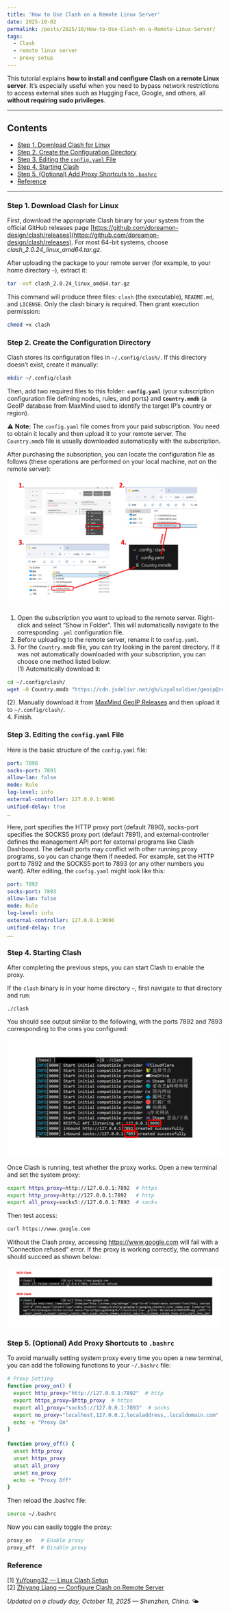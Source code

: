 ```yaml
---
title: 'How to Use Clash on a Remote Linux Server'
date: 2025-10-02
permalink: /posts/2025/10/How-to-Use-Clash-on-a-Remote-Linux-Server/
tags:
  - Clash
  - remote linux server
  - proxy setup
---
```


This tutorial explains **how to install and configure Clash on a remote Linux server**. It’s especially useful when you need to bypass network restrictions to access external sites such as Hugging Face, Google, and others, all **without requiring sudo privileges**.

---

## Contents
- [Step 1. Download Clash for Linux](#i-download-clash-for-linux)
- [Step 2. Create the Configuration Directory](#ii-create-the-configuration-directory)
- [Step 3. Editing the `config.yaml` File](#iii-edit-the-configyaml-file)
- [Step 4. Starting Clash](#iv-start-clash)
- [Step 5. (Optional) Add Proxy Shortcuts to `.bashrc`](#v-optional-add-proxy-shortcuts-to-bashrc)
- [Reference](#reference)

---

### Step 1. Download Clash for Linux <a id="i-download-clash-for-linux"></a>

First, download the appropriate Clash binary for your system from the official GitHub releases page [https://github.com/doreamon-design/clash/releases](https://github.com/doreamon-design/clash/releases). For most 64-bit systems, choose *clash_2.0.24_linux_amd64.tar.gz*.


After uploading the package to your remote server (for example, to your home directory `~`), extract it:

```bash
tar -xvf clash_2.0.24_linux_amd64.tar.gz
```

This command will produce three files: `clash` (the executable), `README.md`, and `LICENSE`. Only the clash binary is required. Then grant execution permission:
```bash
chmod +x clash
```

### Step 2. Create the Configuration Directory <a id="ii-create-the-configuration-directory"></a>

Clash stores its configuration files in `~/.config/clash/`. If this directory doesn’t exist, create it manually:
```bash
mkdir ~/.config/clash
```

Then, add two required files to this folder: **`config.yaml`** (your subscription configuration file defining nodes, rules, and ports) and **`Country.mmdb`** (a GeoIP database from MaxMind used to identify the target IP’s country or region).

⚠️ **Note:** The `config.yaml` file comes from your paid subscription. You need to obtain it locally and then upload it to your remote server. The `Country.mmdb` file is usually downloaded automatically with the subscription.

After purchasing the subscription, you can locate the configuration file as follows (these operations are performed on your local machine, not on the remote server):

![image](/images/blog/clash-remote-server/{F98CE7AB-F0FE-4C9A-A65E-4CC3428E423D}.png)

1. Open the subscription you want to upload to the remote server. Right-click and select “Show in Folder”. This will automatically navigate to the corresponding `.yml` configuration file.  
2. Before uploading to the remote server, rename it to `config.yaml`.  
3. For the `Country.mmdb` file, you can try looking in the parent directory. If it was not automatically downloaded with your subscription, you can choose one method listed below:  
(1) Automatically download it:
```bash
cd ~/.config/clash/
wget -O Country.mmdb "https://cdn.jsdelivr.net/gh/Loyalsoldier/geoip@release/Country.mmdb"
```
(2). Manually download it from [MaxMind GeoIP Releases](https://github.com/Dreamacro/maxmind-geoip/releases) and then upload it to `~/.config/clash/`.  
4. Finish.


### Step 3. Editing the `config.yaml` File <a id="iii-edit-the-configyaml-file"></a>

Here is the basic structure of the `config.yaml` file:

```yaml
port: 7890
socks-port: 7891
allow-lan: false
mode: Rule
log-level: info
external-controller: 127.0.0.1:9090
unified-delay: true
…
```

Here, port specifies the HTTP proxy port (default 7890), socks-port specifies the SOCKS5 proxy port (default 7891), and external-controller defines the management API port for external programs like Clash Dashboard. The default ports may conflict with other running proxy programs, so you can change them if needed. For example, set the HTTP port to 7892 and the SOCKS5 port to 7893 (or any other numbers you want). After editing, the `config.yaml` might look like this:

```yaml
port: 7892
socks-port: 7893
allow-lan: false
mode: Rule
log-level: info
external-controller: 127.0.0.1:9096
unified-delay: true
……
```

### Step 4. Starting Clash <a id="iv-start-clash"></a>

After completing the previous steps, you can start Clash to enable the proxy. 

If the `clash` binary is in your home directory `~`, first navigate to that directory and run:

```
./clash
```

You should see output similar to the following, with the ports 7892 and 7893 corresponding to the ones you configured:

![image](/images/blog/clash-remote-server/{710F1F00-453E-465D-84DC-3881F0F7F4DC}.png)

Once Clash is running, test whether the proxy works. Open a new terminal and set the system proxy:

```bash
export https_proxy=http://127.0.0.1:7892  # https
export http_proxy=http://127.0.0.1:7892   # http
export all_proxy=socks5://127.0.0.1:7893  # socks
```

Then test access:
```bash
curl https://www.google.com
```

Without the Clash proxy, accessing https://www.google.com will fail with a "Connection refused" error.
If the proxy is working correctly, the command should succeed as shown below:

![image](/images/blog/clash-remote-server/{0ED2ADAE-5DD9-49DD-B2E9-855F6C9A4975}.png)

### Step 5. (Optional) Add Proxy Shortcuts to `.bashrc` <a id="v-optional-add-proxy-shortcuts-to-bashrc"></a>

To avoid manually setting system proxy every time you open a new terminal, you can add the following functions to your `~/.bashrc` file:

```bash
# Proxy Setting
function proxy_on() {
  export http_proxy="http://127.0.0.1:7892"  # http
  export https_proxy=$http_proxy  # https
  export all_proxy="socks5://127.0.0.1:7893"  # socks
  export no_proxy="localhost,127.0.0.1,localaddress,.localdomain.com"
  echo -e "Proxy On"
}

function proxy_off() {
  unset http_proxy
  unset https_proxy
  unset all_proxy
  unset no_proxy
  echo -e "Proxy Off"
}
```

Then reload the .bashrc file:
```bash
source ~/.bashrc
```

Now you can easily toggle the proxy:
```bash
proxy_on   # Enable proxy
proxy_off  # Disable proxy
```

### Reference  <a id="reference"></a>
[1] [YuYoung32 — Linux Clash Setup](https://www.yuyoung32.com/post/linux+clash%E7%A7%91%E5%AD%A6%E4%B8%8A%E7%BD%91/)  
[2] [Zhiyang Liang — Configure Clash on Remote Server](https://zhiyangliang.github.io/2023/08/30/%E5%9C%A8%E8%BF%9C%E7%A8%8B%E6%9C%8D%E5%8A%A1%E5%99%A8%E9%85%8D%E7%BD%AEClash/)

*Updated on a cloudy day, October 13, 2025 — Shenzhen, China.* 🌤️